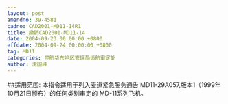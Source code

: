 ```yaml
---
layout: post
amendno: 39-4581
cadno: CAD2001-MD11-14R1
title: 撤销CAD2001-MD11-14
date: 2004-09-23 00:00:00 +0800
effdate: 2004-09-24 00:00:00 +0800
tag: MD11
categories: 民航华东地区管理局适航审定处
author: 沈国峰
---
```


##适用范围:
本指令适用于列入麦道紧急服务通告 MD11-29A057,版本1（1999年10月21日颁布）的任何类别审定的 MD-11系列飞机。

